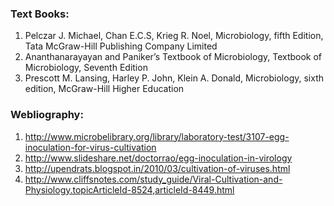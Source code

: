 ### Text Books:
 

1. Pelczar J. Michael, Chan E.C.S, Krieg R. Noel, Microbiology, fifth Edition, Tata McGraw-Hill Publishing Company Limited
2. Ananthanarayayan and Paniker’s Textbook of Microbiology, Textbook of Microbiology, Seventh Edition
3. Prescott M. Lansing, Harley P. John, Klein A. Donald, Microbiology, sixth edition, McGraw-Hill Higher Education
 

### Webliography:
 

1. http://www.microbelibrary.org/library/laboratory-test/3107-egg-inoculation-for-virus-cultivation
2. http://www.slideshare.net/doctorrao/egg-inoculation-in-virology
3. http://upendrats.blogspot.in/2010/03/cultivation-of-viruses.html
4. http://www.cliffsnotes.com/study_guide/Viral-Cultivation-and-Physiology.topicArticleId-8524,articleId-8449.html
